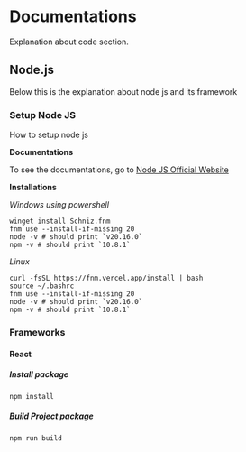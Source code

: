 # Documentations

Explanation about code section.

## Node.js

Below this is the explanation about node js and its framework

### Setup Node JS

How to setup node js

**Documentations**

To see the documentations, go to [Node JS Official Website](https://nodejs.org/en)

**Installations**

*Windows using powershell*

    winget install Schniz.fnm
    fnm use --install-if-missing 20
    node -v # should print `v20.16.0`
    npm -v # should print `10.8.1`

*Linux*

    curl -fsSL https://fnm.vercel.app/install | bash
    source ~/.bashrc
    fnm use --install-if-missing 20
    node -v # should print `v20.16.0`
    npm -v # should print `10.8.1`

### Frameworks

#### React

##### Install package

    npm install

##### Build Project package

    npm run build


